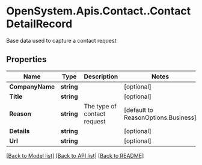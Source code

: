# OpenSystem.Apis.Contact..ContactDetailRecord
Base data used to capture a contact request 

## Properties

Name | Type | Description | Notes
------------ | ------------- | ------------- | -------------
**CompanyName** | **string** |  | [optional] 
**Title** | **string** |  | [optional] 
**Reason** | **string** | The type of contact request | [default to ReasonOptions.Business]
**Details** | **string** |  | [optional] 
**Url** | **string** |  | [optional] 

[[Back to Model list]](../README.md#documentation-for-models) [[Back to API list]](../README.md#documentation-for-api-endpoints) [[Back to README]](../README.md)

